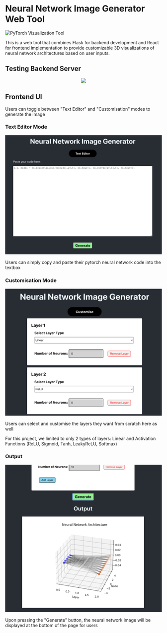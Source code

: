 # Neural Network Image Generator Web Tool
![PyTorch Vizualization Tool](https://github.com/Chockaaa/OSS-Project-PyTorchNeuralNetworkViz/assets/29830837/f8070edb-b1a1-4cc5-b210-ae9edd906ac6)

This is a web tool that combines Flask for backend development and React for frontend implementation to provide customizable 3D visualizations of neural network architectures based on user inputs.

## Testing Backend Server
<p align="center">
  <img src="https://github.com/Chockaaa/OSS-Project-PyTorchNeuralNetworkViz/assets/29830837/b9861958-252d-4c0a-8126-13c7a5ab7f25" width="640">
</p>


## Frontend UI

<p> Users can toggle between "Text Editor" and "Customisation" modes to generate the image </p>

### Text Editor Mode
<p align="center">
  <img src="images/homepage.png" width="640">
  <p>Users can simply copy and paste their pytorch neural network code into the textbox</p>
</p>

### Customisation Mode
<p align ="center">
    <img src="images/customiseLayers.png" width="640">
    <p>Users can select and customise the layers they want from scratch here as well</p>
    <p>For this project, we limited to only 2 types of layers: Linear and Activation Functions (ReLU, Sigmoid, Tanh, LeakyReLU, Softmax) </p>
</p>

### Output 
<p align ="center">
    <img src="images/outputpage.png" width="640">
    <p>Upon pressing the "Generate" button, the neural network image will be displayed at the bottom of the page for users</p>
</p>

